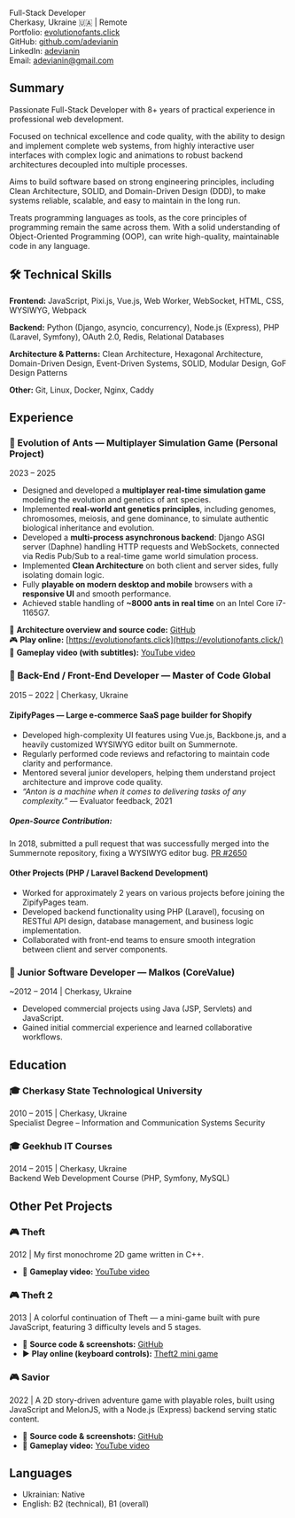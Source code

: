 Full-Stack Developer<br>
Cherkasy, Ukraine 🇺🇦 | Remote<br>
Portfolio: [evolutionofants.click](https://evolutionofants.click/)<br>
GitHub: [github.com/adevianin](https://github.com/adevianin)<br>
LinkedIn: [adevianin](https://www.linkedin.com/in/adevianin/)<br>
Email: adevianin@gmail.com

## Summary

Passionate Full-Stack Developer with 8+ years of practical experience in professional web development.

Focused on technical excellence and code quality, with the ability to design and implement complete web systems, from highly interactive user interfaces with complex logic and animations to robust backend architectures decoupled into multiple processes.

Aims to build software based on strong engineering principles, including Clean Architecture, SOLID, and Domain-Driven Design (DDD), to make systems reliable, scalable, and easy to maintain in the long run.

Treats programming languages as tools, as the core principles of programming remain the same across them. With a solid understanding of Object-Oriented Programming (OOP), can write high-quality, maintainable code in any language.

## 🛠️ Technical Skills

**Frontend:** JavaScript, Pixi.js, Vue.js, Web Worker, WebSocket, HTML, CSS, WYSIWYG, Webpack

**Backend:** Python (Django, asyncio, concurrency), Node.js (Express), PHP (Laravel, Symfony), OAuth 2.0, Redis, Relational Databases

**Architecture & Patterns:** Clean Architecture, Hexagonal Architecture, Domain-Driven Design, Event-Driven Systems, SOLID, Modular Design, GoF Design Patterns

**Other:** Git, Linux, Docker, Nginx, Caddy

## Experience

### 🐜 Evolution of Ants — Multiplayer Simulation Game (Personal Project)
2023 – 2025

* Designed and developed a **multiplayer real-time simulation game** modeling the evolution and genetics of ant species.
* Implemented **real-world ant genetics principles**, including genomes, chromosomes, meiosis, and gene dominance, to simulate authentic biological inheritance and evolution.
* Developed a **multi-process asynchronous backend**: Django ASGI server (Daphne) handling HTTP requests and WebSockets, connected via Redis Pub/Sub to a real-time game world simulation process.
* Implemented **Clean Architecture** on both client and server sides, fully isolating domain logic.
* Fully **playable on modern desktop and mobile** browsers with a **responsive UI** and smooth performance.
* Achieved stable handling of **~8000 ants in real time** on an Intel Core i7-1165G7.

🔗 **Architecture overview and source code:** [GitHub](https://github.com/adevianin/bugs)<br>
🎮 **Play online:** [https://evolutionofants.click](https://evolutionofants.click/)<br>
🎥 **Gameplay video (with subtitles):** [YouTube video](https://www.youtube.com/watch?v=fMoLUvllM98)

### 🏢 Back-End / Front-End Developer — Master of Code Global
2015 – 2022 | Cherkasy, Ukraine

#### ZipifyPages — Large e-commerce SaaS page builder for Shopify
* Developed high-complexity UI features using Vue.js, Backbone.js, and a heavily customized WYSIWYG editor built on Summernote.
* Regularly performed code reviews and refactoring to maintain code clarity and performance.
* Mentored several junior developers, helping them understand project architecture and improve code quality.
* _“Anton is a machine when it comes to delivering tasks of any complexity.”_ — Evaluator feedback, 2021

##### Open-Source Contribution:
In 2018, submitted a pull request that was successfully merged into the Summernote repository, fixing a WYSIWYG editor bug.
[PR #2650](https://github.com/summernote/summernote/pull/2650)

#### Other Projects (PHP / Laravel Backend Development)
* Worked for approximately 2 years on various projects before joining the ZipifyPages team.
* Developed backend functionality using PHP (Laravel), focusing on RESTful API design, database management, and business logic implementation.
* Collaborated with front-end teams to ensure smooth integration between client and server components.

### 🏢 Junior Software Developer — Malkos (CoreValue)
~2012 – 2014 | Cherkasy, Ukraine
* Developed commercial projects using Java (JSP, Servlets) and JavaScript.
* Gained initial commercial experience and learned collaborative workflows.

## Education

### 🎓 Cherkasy State Technological University
2010 – 2015 | Cherkasy, Ukraine<br>
Specialist Degree – Information and Communication Systems Security

### 🎓 Geekhub IT Courses
2014 – 2015 | Cherkasy, Ukraine<br>
Backend Web Development Course (PHP, Symfony, MySQL)

## Other Pet Projects

### 🎮 Theft 
2012 | My first monochrome 2D game written in C++.
* 🎥 **Gameplay video:** [YouTube video](https://youtu.be/2RLgvKG6E_k)

### 🎮 Theft 2 
2013 | A colorful continuation of Theft — a mini-game built with pure JavaScript, featuring 3 difficulty levels and 5 stages.
* 🔗 **Source code & screenshots:** [GitHub](https://github.com/adevianin/theft2)
* ▶️ **Play online (keyboard controls):** [Theft2 mini game](https://evolutionofants.click/theft2_mini_game)

### 🎮 Savior
2022 | A 2D story-driven adventure game with playable roles, built using JavaScript and MelonJS, with a Node.js (Express) backend serving static content.
* 🔗 **Source code & screenshots:** [GitHub](https://github.com/adevianin/savior)
* 🎥 **Gameplay video:**  [YouTube video](https://www.youtube.com/watch?v=6MP2fMf7u70)

## Languages
* Ukrainian: Native
* English: B2 (technical), B1 (overall)
